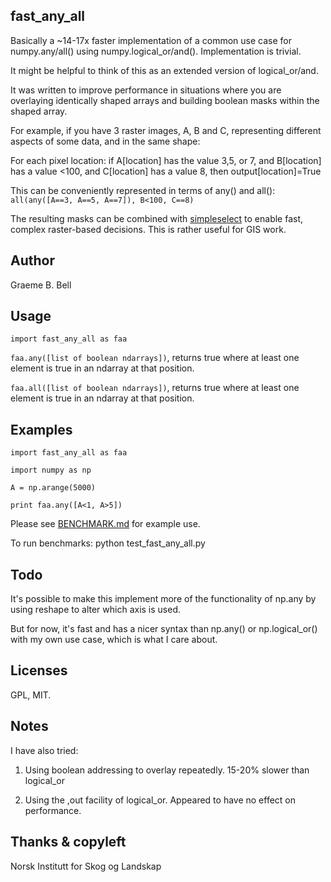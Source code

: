 fast_any_all
----

Basically a ~14-17x faster implementation of a common use case for numpy.any/all() using numpy.logical_or/and(). Implementation is trivial. 

It might be helpful to think of this as an extended version of logical_or/and.

It was written to improve performance in situations where you are overlaying identically shaped arrays and building boolean masks within the shaped array. 

For example, if you have 3 raster images, A, B and C, representing different aspects of some data, and in the same shape: 

For each pixel location: 
  if A[location] has the value 3,5, or 7, and B[location] has a value <100, and C[location] has a value 8, then output[location]=True

This can be conveniently represented in terms of any() and all():   `all(any([A==3, A==5, A==7]), B<100, C==8)`

The resulting masks can be combined with [simpleselect](https://github.com/gbb/numpy-simple-select) to enable fast, complex raster-based decisions. This is rather useful for GIS work. 

Author
---

Graeme B. Bell

Usage
---

`import fast_any_all as faa`

`faa.any([list of boolean ndarrays])`, returns true where at least one element is true in an ndarray at that position.

`faa.all([list of boolean ndarrays])`, returns true where at least one element is true in an ndarray at that position.


Examples
---

`import fast_any_all as faa`

`import numpy as np`

`A = np.arange(5000)`

`print faa.any([A<1, A>5])`


Please see [BENCHMARK.md](BENCHMARK.md) for example use.

To run benchmarks: python test_fast_any_all.py 


Todo
---

It's possible to make this implement more of the functionality of np.any by using reshape to alter which axis is used.

But for now, it's fast and has a nicer syntax than np.any() or np.logical_or() with my own use case, which is what I care about.

Licenses
--

GPL, MIT.


Notes
---

I have also tried:

1. Using boolean addressing to overlay repeatedly. 15-20% slower than logical_or

2. Using the ,out facility of logical_or. Appeared to have no effect on performance.


Thanks & copyleft
---

Norsk Institutt for Skog og Landskap
